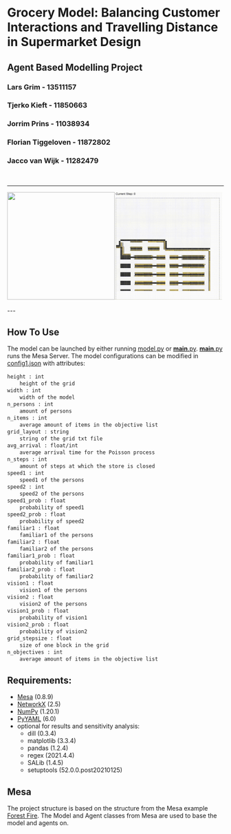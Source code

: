 # Grocery Model: Balancing Customer Interactions and Travelling Distance in Supermarket Design
## Agent Based Modelling Project
### Lars Grim - 13511157
### Tjerko Kieft - 11850663
### Jorrim Prins - 11038934
### Florian Tiggeloven - 11872802
### Jacco van Wijk - 11282479
<br>

---
<p aling="center">
    <img src="presentation/graphs_short.gif" width="250" height="250" /><img src="presentation/grid_short.gif" width="250" height="250" />
</p>
---

## How To Use

The model can be launched by either running [model.py](mesamodel/model.py) or [__main__.py](mesamodel/__main__.py). [__main__.py](mesamodel/__main.py) runs the Mesa Server. The model configurations can be modified in [config1.json](mesamodel/config1.json) with attributes:

    height : int
        height of the grid
    width : int
        width of the model
    n_persons : int
        amount of persons
    n_items : int
        average amount of items in the objective list
    grid_layout : string
        string of the grid txt file
    avg_arrival : float/int
        average arrival time for the Poisson process
    n_steps : int
        amount of steps at which the store is closed
    speed1 : int
        speed1 of the persons
    speed2 : int
        speed2 of the persons
    speed1_prob : float
        probability of speed1
    speed2_prob : float
        probability of speed2
    familiar1 : float
        familiar1 of the persons
    familiar2 : float
        familiar2 of the persons
    familiar1_prob : float
        probability of familiar1
    familiar2_prob : float
        probability of familiar2
    vision1 : float
        vision1 of the persons
    vision2 : float
        vision2 of the persons
    vision1_prob : float
        probability of vision1
    vision2_prob : float
        probability of vision2
    grid_stepsize : float
        size of one block in the grid
    n_objectives : int
        average amount of items in the objective list

## Requirements:
- [Mesa](https://github.com/projectmesa/mesa) (0.8.9) 
- [NetworkX](https://networkx.org/) (2.5)
- [NumPy](https://numpy.org/) (1.20.1)
- [PyYAML](https://pypi.org/project/PyYAML/) (6.0)
- optional for results and sensitivity analysis:
    - dill (0.3.4)
    - matplotlib (3.3.4)
    - pandas (1.2.4)
    - regex (2021.4.4)
    - SALib (1.4.5)
    - setuptools (52.0.0.post20210125)

## Mesa

The project structure is based on the structure from the Mesa example [Forest Fire](https://github.com/projectmesa/mesa/tree/main/examples/forest_fire). The Model and Agent classes from Mesa are used to base the model and agents on.